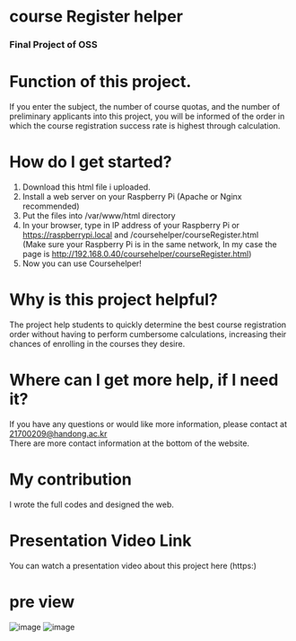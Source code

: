 # course Register helper

### Final Project of OSS

# Function of this project. 
If you enter the subject, the number of course quotas, and the number of preliminary applicants into this project, you will be informed of the order in which the course registration success rate is highest through calculation.

# How do I get started?
1. Download this html file i uploaded.
2. Install a web server on your Raspberry Pi (Apache or Nginx recommended)
3. Put the files into /var/www/html directory
4. In your browser, type in IP address of your Raspberry Pi or https://raspberrypi.local and /coursehelper/courseRegister.html <br>
(Make sure your Raspberry Pi is in the same network, In my case the page is http://192.168.0.40/coursehelper/courseRegister.html)
5. Now you can use Coursehelper!

# Why is this project helpful?
The project help students to quickly determine the best course registration order without having to perform cumbersome calculations, increasing their chances of enrolling in the courses they desire.

# Where can I get more help, if I need it?
If you have any questions or would like more information, please contact at 21700209@handong.ac.kr <br>
There are more contact information at the bottom of the website.

# My contribution
I wrote the full codes and designed the web.

# Presentation Video Link
You can watch a presentation video about this project here (https:)

# pre view
![image](https://user-images.githubusercontent.com/107266952/173190172-fe13f24e-78c4-40f0-a9d1-d689cb91a51a.png)
![image](https://user-images.githubusercontent.com/107266952/173190204-20eb27b1-38f1-438f-8ddb-ad10d21bc5e8.png)

